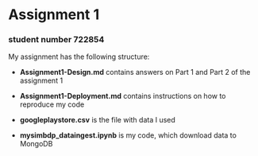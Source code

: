 # Assignment 1
### student number 722854


My assignment has the following structure:

- **Assignment1-Design.md** contains answers on Part 1 and Part 2 of the assignment 1

- **Assignment1-Deployment.md** contains instructions on how to reproduce my code

- **googleplaystore.csv** is the file with data I used

- **mysimbdp_dataingest.ipynb** is my code, which download data to MongoDB